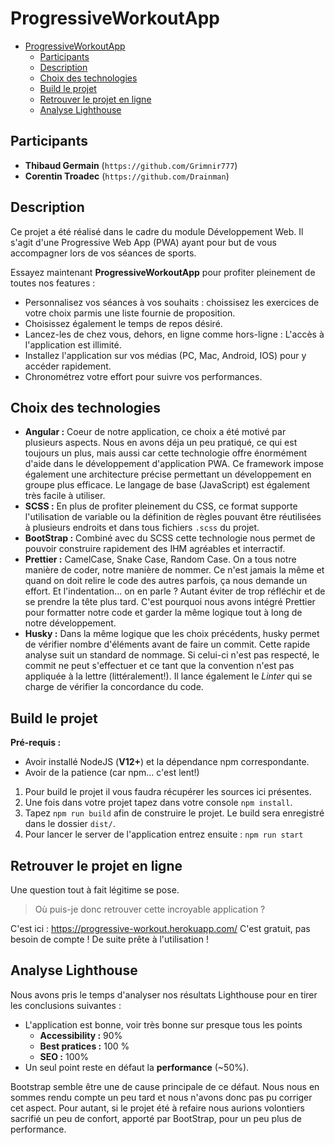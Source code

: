 # ProgressiveWorkoutApp

<!--ts-->
- [ProgressiveWorkoutApp](#progressiveworkoutapp)
  - [Participants](#participants)
  - [Description](#description)
  - [Choix des technologies](#choix-des-technologies)
  - [Build le projet](#build-le-projet)
  - [Retrouver le projet en ligne](#retrouver-le-projet-en-ligne)
  - [Analyse Lighthouse](#analyse-lighthouse)
  <!-- Added by: kurai, at: mercredi 13 mai 2020, 22:59:15 (UTC+0200) -->
  <!--te-->

## Participants

- **Thibaud Germain** (`https://github.com/Grimnir777`)
- **Corentin Troadec** (`https://github.com/Drainman`)

## Description

Ce projet a été réalisé dans le cadre du module Développement Web.
Il s'agit d'une Progressive Web App (PWA) ayant pour but de vous accompagner lors de vos séances de sports.

Essayez maintenant **ProgressiveWorkoutApp** pour profiter pleinement de toutes nos features :

- Personnalisez vos séances à vos souhaits : choissisez les exercices de votre choix parmis une liste fournie de proposition.
- Choisissez également le temps de repos désiré.
- Lancez-les de chez vous, dehors, en ligne comme hors-ligne : L'accès à l'application est illimité.
- Installez l'application sur vos médias (PC, Mac, Android, IOS) pour y accéder rapidement.
- Chronométrez votre effort pour suivre vos performances.

## Choix des technologies

- **Angular :** Coeur de notre application, ce choix a été motivé par plusieurs aspects. Nous en avons déja un peu pratiqué, ce qui est toujours un plus, mais aussi car cette technologie offre énormément d'aide dans le développement d'application PWA. Ce framework impose également une architecture précise permettant un développement en groupe plus efficace. Le langage de base (JavaScript) est également très facile à utiliser.
- **SCSS :** En plus de profiter pleinement du CSS, ce format supporte l'utilisation de variable ou la définition de règles pouvant être réutilisées à plusieurs endroits et dans tous fichiers `.scss` du projet.
- **BootStrap :** Combiné avec du SCSS cette technologie nous permet de pouvoir construire rapidement des IHM agréables et interractif.
- **Prettier :** CamelCase, Snake Case, Random Case. On a tous notre manière de coder, notre manière de nommer. Ce n'est jamais la même et quand on doit relire le code des autres parfois, ça nous demande un effort. Et l'indentation... on en parle ? Autant éviter de trop réfléchir et de se prendre la tête plus tard. C'est pourquoi nous avons intégré Prettier pour formatter notre code et garder la même logique tout à long de notre développement.
- **Husky :** Dans la même logique que les choix précédents, husky permet de vérifier nombre d'éléments avant de faire un commit. Cette rapide analyse suit un standard de nommage. Si celui-ci n'est pas respecté, le commit ne peut s'effectuer et ce tant que la convention n'est pas appliquée à la lettre (littéralement!). Il lance également le _Linter_ qui se charge de vérifier la concordance du code.

## Build le projet

**Pré-requis :**

- Avoir installé NodeJS (**V12+**) et la dépendance npm correspondante.
- Avoir de la patience (car npm... c'est lent!)

1. Pour build le projet il vous faudra récupérer les sources ici présentes.
2. Une fois dans votre projet tapez dans votre console `npm install`.
3. Tapez `npm run build` afin de construire le projet. Le build sera enregistré dans le dossier `dist/`.
4. Pour lancer le server de l'application entrez ensuite : `npm run start`

## Retrouver le projet en ligne

Une question tout à fait légitime se pose.

> Où puis-je donc retrouver cette incroyable application ?

C'est ici : https://progressive-workout.herokuapp.com/
C'est gratuit, pas besoin de compte ! De suite prête à l'utilisation !

## Analyse Lighthouse

Nous avons pris le temps d'analyser nos résultats Lighthouse pour en tirer les conclusions suivantes :

- L'application est bonne, voir très bonne sur presque tous les points
  - **Accessibility :** 90%
  - **Best pratices :** 100 %
  - **SEO :** 100%
- Un seul point reste en défaut la **performance** (~50%).

Bootstrap semble être une de cause principale de ce défaut. Nous nous en sommes rendu compte un peu tard et nous n'avons donc pas pu corriger cet aspect. Pour autant, si le projet été à refaire nous aurions volontiers sacrifié un peu de confort, apporté par BootStrap, pour un peu plus de performance.
